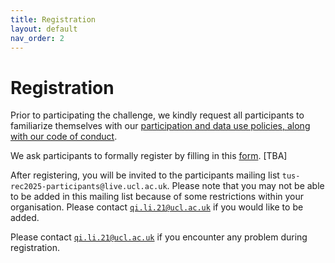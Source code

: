 ```yaml
---
title: Registration
layout: default
nav_order: 2
---
```


# Registration

Prior to participating the challenge, we kindly request all participants to familiarize themselves with our [participation and data use policies, along with our code of conduct](policies2025.html).

We ask participants to formally register by filling in this <a href="TBA" target="_blank">form</a>. [TBA]

After registering, you will be invited to the participants mailing list `tus-rec2025-participants@live.ucl.ac.uk`. Please note that you may not be able to be added in this mailing list because of some restrictions within your organisation. Please contact [`qi.li.21@ucl.ac.uk`](mailto:qi.li.21@ucl.ac.uk) if you would like to be added. 


Please contact [`qi.li.21@ucl.ac.uk`](mailto:qi.li.21@ucl.ac.uk) if you encounter any problem during registration.




